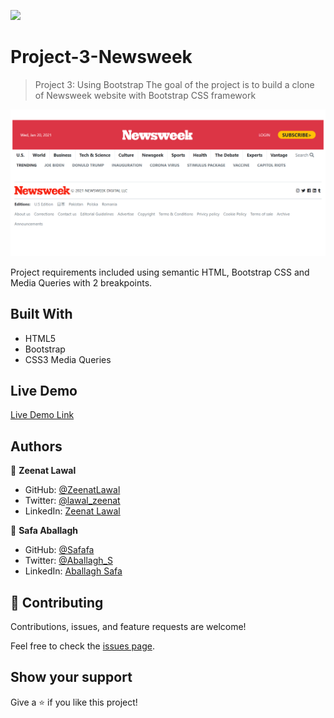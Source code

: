 ![](https://img.shields.io/badge/Microverse-blueviolet)

# Project-3-Newsweek

> Project 3: Using Bootstrap
The goal of the project is to build a clone of Newsweek website with Bootstrap CSS framework

![screenshot](image/Screenshot-newsweek.png)

Project requirements included using semantic HTML, Bootstrap CSS and Media Queries with 2 breakpoints.

## Built With

- HTML5
- Bootstrap
- CSS3 Media Queries

## Live Demo

[Live Demo Link](https://zeenatlawal.github.io/Project-3-Newsweek/)

## Authors

👤 **Zeenat Lawal**

- GitHub: [@ZeenatLawal](https://github.com/ZeenatLawal)
- Twitter: [@lawal_zeenat](https://twitter.com/lawal_zeenat)
- LinkedIn: [Zeenat Lawal](https://www.linkedin.com/in/zeenat-lawal-665872120/)

👤 **Safa Aballagh**

- GitHub: [@Safafa](https://github.com/safafa)
- Twitter: [@Aballagh_S](https://twitter.com/Aballagh_S)
- LinkedIn: [Aballagh Safa](https://www.linkedin.com/in/aballaghsafa/)

## 🤝 Contributing

Contributions, issues, and feature requests are welcome!

Feel free to check the [issues page](https://github.com/ZeenatLawal/Project-3-Newsweek/issues/1).

## Show your support

Give a ⭐️ if you like this project!